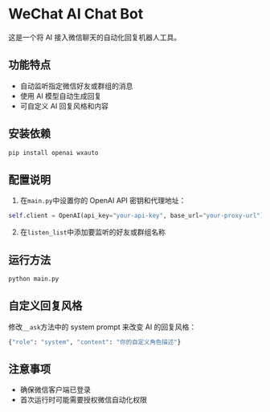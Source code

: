 # WeChat AI Chat Bot

这是一个将 AI 接入微信聊天的自动化回复机器人工具。

## 功能特点

-   自动监听指定微信好友或群组的消息
-   使用 AI 模型自动生成回复
-   可自定义 AI 回复风格和内容

## 安装依赖

```bash
pip install openai wxauto
```

## 配置说明

1. 在`main.py`中设置你的 OpenAI API 密钥和代理地址：

```python
self.client = OpenAI(api_key="your-api-key", base_url="your-proxy-url")
```

2. 在`listen_list`中添加要监听的好友或群组名称

## 运行方法

```bash
python main.py
```

## 自定义回复风格

修改`__ask`方法中的 system prompt 来改变 AI 的回复风格：

```python
{"role": "system", "content": "你的自定义角色描述"}
```

## 注意事项

-   确保微信客户端已登录
-   首次运行时可能需要授权微信自动化权限
